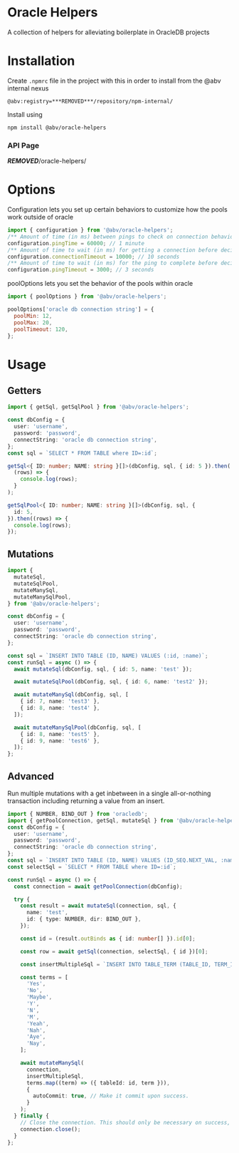 # Oracle Helpers

A collection of helpers for alleviating boilerplate in OracleDB projects

# Installation

Create `.npmrc` file in the project with this in order to install from the @abv internal nexus

```
@abv:registry=***REMOVED***/repository/npm-internal/
```

Install using

```
npm install @abv/oracle-helpers
```

### API Page

***REMOVED***/oracle-helpers/

# Options

Configuration lets you set up certain behaviors to customize how the pools work outside of oracle

```js
import { configuration } from '@abv/oracle-helpers';
/** Amount of time (in ms) between pings to check on connection behavior. */
configuration.pingTime = 60000; // 1 minute
/** Amount of time to wait (in ms) for getting a connection before deciding that there's a problem with the pool */
configuration.connectionTimeout = 10000; // 10 seconds
/** Amount of time to wait (in ms) for the ping to complete before deciding that there's a problem with the pool */
configuration.pingTimeout = 3000; // 3 seconds
```

poolOptions lets you set the behavior of the pools within oracle

```js
import { poolOptions } from '@abv/oracle-helpers';

poolOptions['oracle db connection string'] = {
  poolMin: 12,
  poolMax: 20,
  poolTimeout: 120,
};
```

# Usage

## Getters

```ts
import { getSql, getSqlPool } from '@abv/oracle-helpers';

const dbConfig = {
  user: 'username',
  password: 'password',
  connectString: 'oracle db connection string',
};
const sql = `SELECT * FROM TABLE where ID=:id`;

getSql<{ ID: number; NAME: string }[]>(dbConfig, sql, { id: 5 }).then(
  (rows) => {
    console.log(rows);
  }
);

getSqlPool<{ ID: number; NAME: string }[]>(dbConfig, sql, {
  id: 5,
}).then((rows) => {
  console.log(rows);
});
```

## Mutations

```ts
import {
  mutateSql,
  mutateSqlPool,
  mutateManySql,
  mutateManySqlPool,
} from '@abv/oracle-helpers';

const dbConfig = {
  user: 'username',
  password: 'password',
  connectString: 'oracle db connection string',
};

const sql = `INSERT INTO TABLE (ID, NAME) VALUES (:id, :name)`;
const runSql = async () => {
  await mutateSql(dbConfig, sql, { id: 5, name: 'test' });

  await mutateSqlPool(dbConfig, sql, { id: 6, name: 'test2' });

  await mutateManySql(dbConfig, sql, [
    { id: 7, name: 'test3' },
    { id: 8, name: 'test4' },
  ]);

  await mutateManySqlPool(dbConfig, sql, [
    { id: 8, name: 'test5' },
    { id: 9, name: 'test6' },
  ]);
};
```

## Advanced

Run multiple mutations with a get inbetween in a single all-or-nothing transaction including returning a value from an insert.

```ts
import { NUMBER, BIND_OUT } from 'oracledb';
import { getPoolConnection, getSql, mutateSql } from '@abv/oracle-helpers';
const dbConfig = {
  user: 'username',
  password: 'password',
  connectString: 'oracle db connection string',
};
const sql = `INSERT INTO TABLE (ID, NAME) VALUES (ID_SEQ.NEXT_VAL, :name) returning ID into :id`;
const selectSql = `SELECT * FROM TABLE where ID=:id`;

const runSql = async () => {
  const connection = await getPoolConnection(dbConfig);

  try {
    const result = await mutateSql(connection, sql, {
      name: 'test',
      id: { type: NUMBER, dir: BIND_OUT },
    });

    const id = (result.outBinds as { id: number[] }).id[0];

    const row = await getSql(connection, selectSql, { id })[0];

    const insertMultipleSql = `INSERT INTO TABLE_TERM (TABLE_ID, TERM_ID, TERM) VALUES (:tableId, ID_SEQ.NEXT_VAL, :term)`;

    const terms = [
      'Yes',
      'No',
      'Maybe',
      'Y',
      'N',
      'M',
      'Yeah',
      'Nah',
      'Aye',
      'Nay',
    ];

    await mutateManySql(
      connection,
      insertMultipleSql,
      terms.map((term) => ({ tableId: id, term })),
      {
        autoCommit: true, // Make it commit upon success.
      }
    );
  } finally {
    // Close the connection. This should only be necessary on success, as if there's an error it'll automatically rollback/close the connection before propagating the error
    connection.close();
  }
};
```
